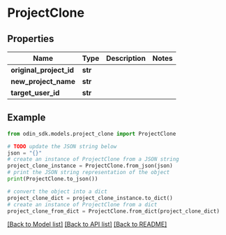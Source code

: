 # ProjectClone


## Properties

Name | Type | Description | Notes
------------ | ------------- | ------------- | -------------
**original_project_id** | **str** |  | 
**new_project_name** | **str** |  | 
**target_user_id** | **str** |  | 

## Example

```python
from odin_sdk.models.project_clone import ProjectClone

# TODO update the JSON string below
json = "{}"
# create an instance of ProjectClone from a JSON string
project_clone_instance = ProjectClone.from_json(json)
# print the JSON string representation of the object
print(ProjectClone.to_json())

# convert the object into a dict
project_clone_dict = project_clone_instance.to_dict()
# create an instance of ProjectClone from a dict
project_clone_from_dict = ProjectClone.from_dict(project_clone_dict)
```
[[Back to Model list]](../README.md#documentation-for-models) [[Back to API list]](../README.md#documentation-for-api-endpoints) [[Back to README]](../README.md)


